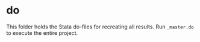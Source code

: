 # do

This folder holds the Stata do-files for recreating all results.
Run `_master.do` to execute the entire project.
